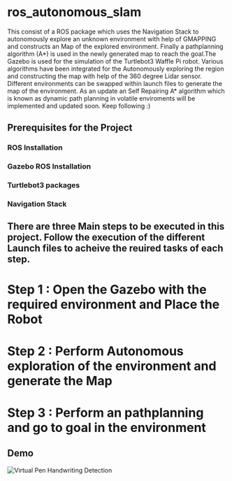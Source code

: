 # ros_autonomous_slam

This consist of a ROS package which uses the Navigation Stack to autonomously explore an unknown environment with help of GMAPPING and constructs an Map of the explored environment. Finally a pathplanning algorithm (A*) is used in the newly generated map to reach the goal.The Gazebo is used for the simulation of the Turtlebot3 Waffle Pi robot. Various algorithms have been integrated for the Autonomously exploring the region and constructing the map with help of the 360 degree Lidar sensor. Different environments can be swapped within launch files to generate the map of the environment. As an update an Self Repairing A* algorithm which is known as dynamic path planning in volatile enviroments will be implemented and updated soon. Keep following :) 

## Prerequisites for the Project
### ROS Installation
### Gazebo ROS Installation
### Turtlebot3 packages
### Navigation Stack


## There are three Main steps to be executed in this project. Follow the execution of the different Launch files to acheive the reuired tasks of each step.

# Step 1 : Open the Gazebo with the required environment and Place the Robot
# Step 2 : Perform Autonomous exploration of the environment and generate the Map
# Step 3 : Perform an pathplanning and go to goal in the environment

## Demo
![Virtual Pen Handwriting Detection](demo.gif)
